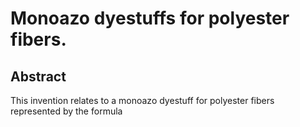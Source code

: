 # Monoazo dyestuffs for polyester fibers.

## Abstract
This invention relates to a monoazo dyestuff for polyester fibers represented by the formula